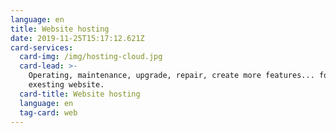 ```yaml
---
language: en
title: Website hosting
date: 2019-11-25T15:17:12.621Z
card-services:
  card-img: /img/hosting-cloud.jpg
  card-lead: >-
    Operating, maintenance, upgrade, repair, create more features... for
    exesting website.
  card-title: Website hosting
  language: en
  tag-card: web
---
```


